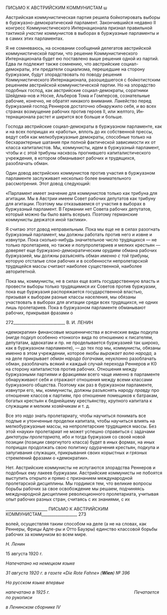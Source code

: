 ПИСЬМО К АВСТРИЙСКИМ КОММУНИСТАМ ш

Австрийская коммунистическая партия решила бойкотировать выборы в буржуазно-демократический парламент. Закончившийся недавно II конгресс Коммунистического Интернационала признал правильной тактикой _участие_ коммунистов в выборах в бур­жуазные парламенты и в самих этих парламентах.

Я не сомневаюсь, на основании сообщений делегатов австрийской коммунистиче­ской партии, что решение Коммунистического Интернационала будет ею поставлено выше решения одной из партий. Едва ли подлежит также сомнению, что австрийские социал-демократы, эти предатели социализма, перешедшие на сторону буржуазии, бу­дут злорадствовать по поводу решения Коммунистического Интернационала, разо­шедшегося с бойкотистским решением австрийской коммунистической партии. Но на злорадство подобных господ, как австрийские социал-демократы, соратники Шейдема-нов и Носке, Альберов Тома и Гомперсов, сознательные рабочие, конечно, не обратят никакого внимания. Лакейство перед буржуазией господ Реннеров достаточно обнару­жило себя, и во всех странах возмущение рабочих против героев II, или желтого, Ин­тернационала растет и ширится все больше и больше.

Господа австрийские социал-демократы в буржуазном парламенте, как и на всех по­прищах их «работы», вплоть до их собственной прессы, ведут себя как мелкобуржуаз­ные демократы, способные только на бесхарактерные шатания при полной фактической зависимости их от класса капиталистов. Мы, коммунисты, идем в буржуазный парла­мент, чтобы и с этой трибуны насквозь прогнившего капиталистического учреждения, в котором обманывают рабочих и трудящихся, разоблачать обман.

Один довод австрийских коммунистов против участия в буржуазном парламенте за­служивает несколько более внимательного рассмотрения. Этот довод следующий:

«Парламент имеет значение для коммунистов только как трибуна для агитации. Мы в Австрии имеем Совет рабочих депутатов как трибуну для агитации. Поэтому мы отказываемся от участия в выборах в буржуазный парламент. В Германии нет Совета рабочих депутатов, который можно бы было ваять все­рьез. Поэтому германские коммунисты держатся иной тактики».

Я считаю этот довод неправильным. Пока мы еще не в силах разогнать буржуазный парламент, мы должны работать против него и извне и извнутри. Пока сколько-нибудь значительное число трудящихся — не только пролетариев, но также и полупролетариев и мелких крестьян — доверяет еще буржуазно-демократическим орудиям обмана рабо­чих буржуазией, мы должны разъяснять обман _именно с той трибуны,_ которую отста­лые слои рабочих и в особенности непролетарской трудящейся массы считают наибо­лее существенной, наиболее авторитетной.

Пока мы, коммунисты, не в силах еще взять государственную власть и провести вы­боры только трудящимися _их_ Советов против буржуазии, пока еще буржуазия распо­ряжается государственной властью, призывая к выборам разные классы населения, мы обязаны участвовать в выборах для агитации среди всех трудящихся, не одних лишь пролетариев. Пока в буржуазном парламенте обманывают рабочих, прикрывая фразами о

  

272__________________________ В. И. ЛЕНИН

«демократии» финансовые мошенничества и всяческие виды подкупа (нигде подкуп особенно «тонкого» вида по отношению к писателям, депутатам, адвокатам и пр. не проделывается буржуазией так широко, как в буржуазном парламенте), — до тех пор мы, коммунисты, обязаны именно в этом учреждении, которое якобы _выражает волю народа,_ а на деле прикрывает _обман народа богачами,_ неуклонно разоблачать обман, разоблачать всякий и каждый случай перехода Реннеров и К0 на сторону капиталистов против рабочих. Отношения между буржуазными партиями и фракциями всего чаще именно в парламенте обнаруживают себя и отражают отношения между всеми класса­ми буржуазного общества. Поэтому как раз в буржуазном парламенте, извнутри его, мы, коммунисты, должны разъяснять народу _правду_ про отношение классов к партиям, про отношение помещиков к батракам, богатых крестьян к беднейшему крестьянству, крупного капитала к служащим и мелким хозяйчикам и т. д.

Все это _надо_ знать пролетариату, чтобы научиться понимать все подлые и утончен­ные проделки капитала, чтобы научиться влиять на мелкобуржуазные массы, на непро­летарские трудящиеся массы. Без этой «науки» пролетариат не может успешно спра­виться с задачами _диктатуры пролетариата,_ ибо и тогда буржуазия со своей новой позиции (позиции свергнутого класса) будет в иных формах, на иных поприщах про­должать свою политику одурачения крестьян, подкупа и запугивания служащих, при­крывания своих корыстных и грязных стремлений фразами о «демократии».

Нет. Австрийские коммунисты не испугаются злорадства Реннеров и подобных ему лакеев буржуазии. Австрийские коммунисты не побоятся выступить открыто и прямо с признанием международной пролетарской дисциплины. Мы гордимся тем, что великие вопросы борьбы рабочих за свое освобождение мы решаем, подчиняясь международ­ной дисциплине революционного пролетариата, учитывая опыт рабочих разных стран, считаясь с их знаниями, с их

  

_____________________ ПИСЬМО К АВСТРИЙСКИМ КОММУНИСТАМ__________________ 273

волей, осуществляя таким способом на деле (а не на словах, как Реннеры, Фрицы Адле-ры и Отто Бауэры) единство классовой борьбы рабочих за коммунизм во всем мире.

_Н. Ленин_

15 августа 1920 г.

_Напечатано на немецком языке_

_31 августа 1920 г. в газете «__Die_ _Rote_ _Fahne__» (__Wien__) № 396_

_На русском языке впервые_

_напечатано в 1925 г.                                                                     Печатается по рукописи_

_в Ленинском сборнике_ _IV_
